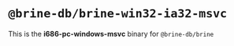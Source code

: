# `@brine-db/brine-win32-ia32-msvc`

This is the **i686-pc-windows-msvc** binary for `@brine-db/brine`
